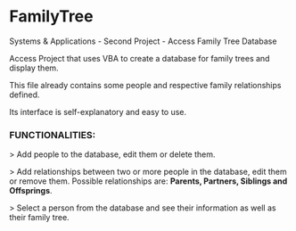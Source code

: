 # FamilyTree
Systems &amp; Applications - Second Project - Access Family Tree Database

Access Project that uses VBA to create a database for family trees and display them.

This file already contains some people and respective family relationships defined.

Its interface is self-explanatory and easy to use.

### **FUNCTIONALITIES:**

\> Add people to the database, edit them or delete them.

\> Add relationships between two or more people in the database, edit them or remove them. Possible relationships are: **Parents, Partners, Siblings and Offsprings**.

\> Select a person from the database and see their information as well as their family tree.
